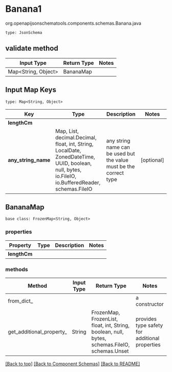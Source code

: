 # Banana1
org.openapijsonschematools.components.schemas.Banana.java
```
type: JsonSchema
```

## validate method
| Input Type | Return Type | Notes |
| ---------- | ----------- | ----- |
| Map<String, Object> | BananaMap | |

## Input Map Keys
```
type: Map<String, Object>
```
Key | Type |  Description | Notes
------------ | ------------- | ------------- | -------------
**lengthCm** |  |  |
**any_string_name** | Map, List, decimal.Decimal, float, int, String, LocalDate, ZonedDateTime, UUID, boolean, null, bytes, io.FileIO, io.BufferedReader, schemas.FileIO | any string name can be used but the value must be the correct type | [optional]

## BananaMap
```
base class: FrozenMap<String, Object>

```

### properties
Property | Type | Description | Notes
-------- | ---- | ----------- | -----
**lengthCm** |  |  |

### methods
Method | Input Type | Return Type | Notes
------ | ---------- | ----------- | ------
from_dict_ |  |  | a constructor
get_additional_property_ | String | FrozenMap, FrozenList, float, int, String, boolean, null, bytes, schemas.FileIO, schemas.Unset | provides type safety for additional properties

[[Back to top]](#top) [[Back to Component Schemas]](../../../README.md#Component-Schemas) [[Back to README]](../../../README.md)

